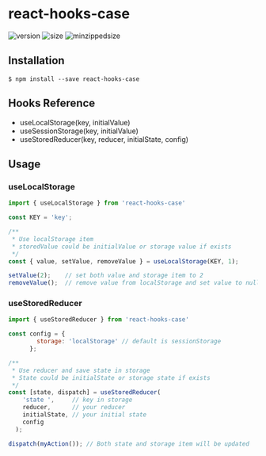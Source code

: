 # react-hooks-case
![version](https://img.shields.io/npm/v/react-hooks-case.svg?style=flat-square)
![size](https://img.shields.io/bundlephobia/min/react-hooks-case.svg?style=flat-square)
![minzippedsize](https://img.shields.io/bundlephobia/minzip/react-hooks-case.svg?style=flat-square)

## Installation
`$ npm install --save react-hooks-case`

## Hooks Reference
- useLocalStorage(key, initialValue)
- useSessionStorage(key, initialValue)
- useStoredReducer(key, reducer, initialState, config)

## Usage
### useLocalStorage
```javascript
import { useLocalStorage } from 'react-hooks-case'

const KEY = 'key';

/**
 * Use localStorage item
 * storedValue could be initialValue or storage value if exists
 */
const { value, setValue, removeValue } = useLocalStorage(KEY, 1);

setValue(2);    // set both value and storage item to 2
removeValue();  // remove value from localStorage and set value to null
```

### useStoredReducer
```javascript
import { useStoredReducer } from 'react-hooks-case'

const config = {
        storage: 'localStorage' // default is sessionStorage
      };

/**
 * Use reducer and save state in storage
 * State could be initialState or storage state if exists
 */
const [state, dispatch] = useStoredReducer(
    'state ',     // key in storage
    reducer,      // your reducer
    initialState, // your initial state
    config
  );

dispatch(myAction()); // Both state and storage item will be updated
```